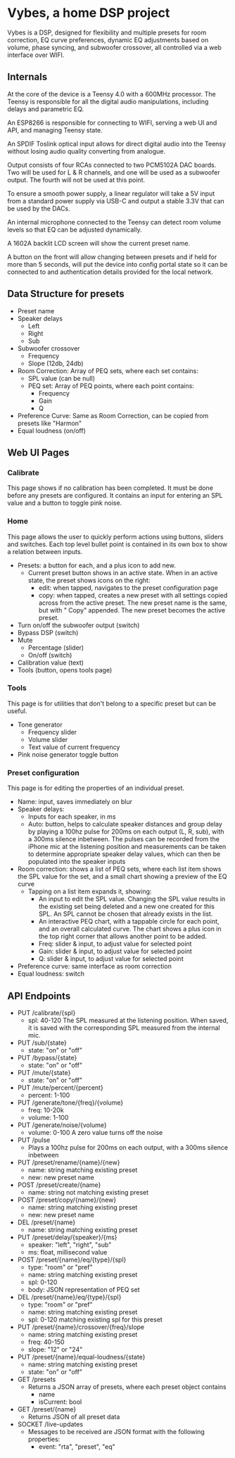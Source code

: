 # Vybes, a home DSP project

Vybes is a DSP, designed for flexibility and multiple presets for room correction, EQ curve preferences, dynamic EQ adjustments based on volume, phase syncing, and subwoofer crossover, all controlled via a web interface over WIFI.

## Internals
At the core of the device is a Teensy 4.0 with a 600MHz processor. The Teensy is responsible for all the digital audio manipulations, including delays and parametric EQ.

An ESP8266 is responsible for connecting to WIFI, serving a web UI and API, and managing Teensy state.

An SPDIF Toslink optical input allows for direct digital audio into the Teensy without losing audio quality converting from analogue.

Output consists of four RCAs connected to two PCM5102A DAC boards. Two will be used for L & R channels, and one will be used as a subwoofer output. The fourth will not be used at this point.

To ensure a smooth power supply, a linear regulator will take a 5V input from a standard power supply via USB-C and output a stable 3.3V that can be used by the DACs.

An internal microphone connected to the Teensy can detect room volume levels so that EQ can be adjusted dynamically.

A 1602A backlit LCD screen will show the current preset name.

A button on the front will allow changing between presets and if held for more than 5 seconds, will put the device into config portal state so it can be connected to and authentication details provided for the local network.

## Data Structure for presets
* Preset name
* Speaker delays
  * Left
  * Right
  * Sub
* Subwoofer crossover
  * Frequency
  * Slope (12db, 24db)
* Room Correction: Array of PEQ sets, where each set contains:
  * SPL value (can be null)
  * PEQ set: Array of PEQ points, where each point contains:
    *  Frequency
    *  Gain
    *  Q
*  Preference Curve: Same as Room Correction, can be copied from presets like "Harmon"
*  Equal loudness (on/off)

## Web UI Pages
### Calibrate
This page shows if no calibration has been completed. It must be done before any presets are configured. It contains an input for entering an SPL value and a button to toggle pink noise.

### Home
This page allows the user to quickly perform actions using buttons, sliders and switches. Each top level bullet point is contained in its own box to show a relation between inputs.

* Presets: a button for each, and a plus icon to add new.
  * Current preset button shows in an active state. When in an active state, the preset shows icons on the right:
    * edit: when tapped, navigates to the preset configuration page
    * copy: when tapped, creates a new preset with all settings copied across from the active preset. The new preset name is the same, but with " Copy" appended. The new preset becomes the active preset.
* Turn on/off the subwoofer output (switch)
* Bypass DSP (switch)
* Mute
  * Percentage (slider)
  * On/off (switch)
* Calibration value (text)
* Tools (button, opens tools page)

### Tools
This page is for utilities that don't belong to a specific preset but can be useful.

* Tone generator
  * Frequency slider
  * Volume slider
  * Text value of current frequency  
* Pink noise generator toggle button

### Preset configuration
This page is for editing the properties of an individual preset.

* Name: input, saves immediately on blur
* Speaker delays:
  * Inputs for each speaker, in ms
  * Auto: button, helps to calculate speaker distances and group delay by playing a 100hz pulse for 200ms on each output (L, R, sub), with a 300ms silence inbetween. The pulses can be recorded from the iPhone mic at the listening position and measurements can be taken to determine appropriate speaker delay values, which can then be populated into the speaker inputs
* Room correction: shows a list of PEQ sets, where each list item shows the SPL value for the set, and a small chart showing a preview of the EQ curve
  * Tapping on a list item expands it, showing:
    * An input to edit the SPL value. Changing the SPL value results in the existing set being deleted and a new one created for this SPL. An SPL cannot be chosen that already exists in the list.
    * An interactive PEQ chart, with a tappable circle for each point, and an overall calculated curve. The chart shows a plus icon in the top right corner that allows another point to be added.
    * Freq: slider & input, to adjust value for selected point
    * Gain: slider & input, to adjust value for selected point
    * Q: slider & input, to adjust value for selected point
* Preference curve: same interface as room correction
* Equal loudness: switch
 
## API Endpoints
* PUT /calibrate/{spl}
  * spl: 40-120 The SPL measured at the listening position. When saved, it is saved with the corresponding SPL measured from the internal mic.
* PUT /sub/{state}
  * state: "on" or "off"
* PUT /bypass/{state}
  * state: "on" or "off"
* PUT /mute/{state}
  * state: "on" or "off"
* PUT /mute/percent/{percent}
  * percent: 1-100
* PUT /generate/tone/{freq}/{volume}
  * freq: 10-20k
  * volume: 1-100
* PUT /generate/noise/{volume}
  * volume: 0-100 A zero value turns off the noise
* PUT /pulse
  * Plays a 100hz pulse for 200ms on each output, with a 300ms silence inbetween
* PUT /preset/rename/{name}/{new}
  * name: string matching existing preset
  * new: new preset name
* POST /preset/create/{name}
  * name: string not matching existing preset
* POST /preset/copy/{name}/{new}
  * name: string matching existing preset
  * new: new preset name
* DEL /preset/{name}
  * name: string matching existing preset
* PUT /preset/delay/{speaker}/{ms}
  * speaker: "left", "right", "sub"
  * ms: float, millisecond value
* POST /preset/{name}/eq/{type}/{spl}
  * type: "room" or "pref"
  * name: string matching existing preset
  * spl: 0-120
  * body: JSON representation of PEQ set
* DEL /preset/{name}/eq/{type}/{spl}
  * type: "room" or "pref"
  * name: string matching existing preset
  * spl: 0-120 matching existing spl for this preset
* PUT /preset/{name}/crossover/{freq}/slope
  * name: string matching existing preset
  * freq: 40-150
  * slope: "12" or "24"
* PUT /preset/{name}/equal-loudness/{state}
  * name: string matching existing preset
  * state: "on" or "off"
* GET /presets
  * Returns a JSON array of presets, where each preset object contains
    * name
    * isCurrent: bool
* GET /preset/{name}
  * Returns JSON of all preset data
* SOCKET /live-updates
  * Messages to be received are JSON format with the following properties:
    * event: "rta", "preset", "eq"
   

